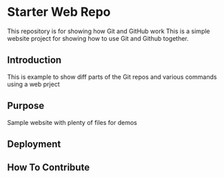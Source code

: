 # Starter Web Repo

This repository is for showing how Git and GitHub work
This is a simple website project for showing how to use Git and Github together.

## Introduction

This is example to show diff parts of the Git repos and various commands using a web prject

## Purpose

Sample website with plenty of files for demos

## Deployment

## How To Contribute
